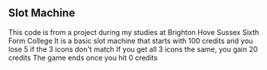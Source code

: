 ## Slot Machine

This code is from a project during my studies at Brighton Hove Sussex Sixth Form College
It is a basic slot machine that starts with 100 credits and you lose 5 if the 3 icons don't match
If you get all 3 icons the same, you gain 20 credits
The game ends once you hit 0 credits
